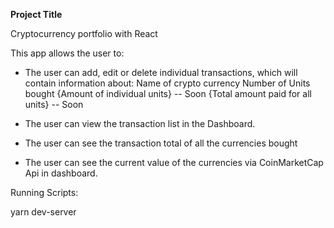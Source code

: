 <b>Project Title</b>

Cryptocurrency portfolio with React

This app allows the user to:

- The user can add, edit or delete individual transactions, which will contain information about:
  Name of crypto currency
  Number of Units bought
  {Amount of individual units} -- Soon
  {Total amount paid for all units} -- Soon

- The user can view the transaction list in the Dashboard.
- The user can see the transaction total of all the currencies bought

- The user can see the current value of the currencies via CoinMarketCap Api in dashboard.

Running Scripts:

yarn dev-server
